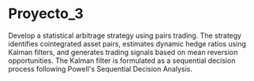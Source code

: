 # Proyecto_3
Develop a statistical arbitrage strategy using pairs trading. The strategy identifies cointegrated asset pairs, estimates dynamic hedge ratios using Kalman filters, and generates trading signals based on mean reversion opportunities. The Kalman filter is formulated as a sequential decision process following Powell's Sequential Decision Analysis.

